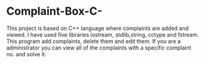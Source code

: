 # Complaint-Box-C-
This project is based on C++ language where complaints are added and viewed. I have used five libraries iostream, stdlib,string, cctype and fstream.
This program add complaints, delete them and edit them.
If you are a administrator you can view all of the complaints with a specific complaint no. and solve it.

